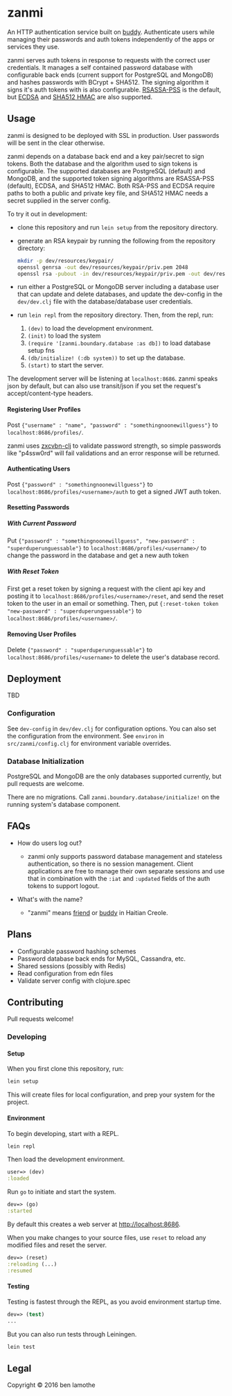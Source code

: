 # zanmi
An HTTP authentication service built
on [buddy](https://github.com/funcool/buddy). Authenticate users while managing
their passwords and auth tokens independently of the apps or services they use.

zanmi serves auth tokens in response to requests with the correct user
credentials. It manages a self contained password database with configurable
back ends (current support for PostgreSQL and MongoDB) and hashes passwords with
BCrypt + SHA512. The signing algorithm it signs it's auth tokens with is also
configurable. [RSASSA-PSS](https://en.wikipedia.org/wiki/PKCS_1) is the default,
but
[ECDSA](https://en.wikipedia.org/wiki/Elliptic_Curve_Digital_Signature_Algorithm) and
[SHA512 HMAC](https://en.wikipedia.org/wiki/SHA-2) are also supported.

## Usage
zanmi is designed to be deployed with SSL in production. User passwords will be
sent in the clear otherwise.

zanmi depends on a database back end and a key pair/secret to sign tokens. Both
the database and the algorithm used to sign tokens is configurable. The
supported databases are PostgreSQL (default) and MongoDB, and the supported
token signing algorithms are RSASSA-PSS (default), ECDSA, and SHA512 HMAC. Both
RSA-PSS and ECDSA require paths to both a public and private key file, and
SHA512 HMAC needs a secret supplied in the server config.

To try it out in development:

* clone this repository and run `lein setup` from the repository directory.

* generate an RSA keypair by running the following from the repository
  directory:

  ```sh
  mkdir -p dev/resources/keypair/
  openssl genrsa -out dev/resources/keypair/priv.pem 2048
  openssl rsa -pubout -in dev/resources/keypair/priv.pem -out dev/resources/keypair/pub.pem
  ```

* run either a PostgreSQL or MongoDB server including a database user that can
  update and delete databases, and update the dev-config in the `dev/dev.clj`
  file with the database/database user credentials.

* run `lein repl` from the repository directory. Then, from the repl, run:

  1. `(dev)` to load the development environment.
  2. `(init)` to load the system
  3. `(require '[zanmi.boundary.database :as db])` to load database setup fns
  4. `(db/initialize! (:db system))` to set up the database.
  5. `(start)` to start the server.

The development server will be listening at `localhost:8686`. zanmi speaks json
by default, but can also use transit/json if you set the request's
accept/content-type headers.

#### Registering User Profiles
Post `{"username" : "name", "password" : "somethingnoonewillguess"}` to
`localhost:8686/profiles/`.

zanmi uses [zxcvbn-clj](https://github.com/zonotope/zxcvbn-clj) to validate
password strength, so simple passwords like "p4ssw0rd" will fail validations and
an error response will be returned.

#### Authenticating Users
Post `{"password" : "somethingnoonewillguess"}` to
`localhost:8686/profiles/<username>/auth` to get a signed JWT auth token.

#### Resetting Passwords

##### With Current Password
Put `{"password" : "somethingnoonewillguess", "new-password" :
"superduperunguessable"}` to `localhost:8686/profiles/<username>/` to change the
password in the database and get a new auth token

##### With Reset Token
First get a reset token by signing a request with the client api key and posting
it to `localhost:8686/profiles/<username>/reset`, and send the reset token to
the user in an email or something. Then, put `{:reset-token token
"new-password" : "superduperunguessable"}` to
`localhost:8686/profiles/<username>/`.

#### Removing User Profiles
Delete `{"password" : "superduperunguessable"}` to
`localhost:8686/profiles/<username>` to delete the user's database record.

## Deployment
TBD

### Configuration

See `dev-config` in `dev/dev.clj` for configuration options. You can also set
the configuration from the environment. See `environ` in `src/zanmi/config.clj`
for environment variable overrides.

### Database Initialization
PostgreSQL and MongoDB are the only databases supported currently, but pull
requests are welcome.

There are no migrations. Call `zanmi.boundary.database/initialize!` on the
running system's database component.

## FAQs
* How do users log out?
  - zanmi only supports password database management and stateless
    authentication, so there is no session management. Client applications are
    free to manage their own separate sessions and use that in combination with
    the `:iat` and `:updated` fields of the auth tokens to support logout.

* What's with the name?
  - "zanmi" means [friend](https://github.com/cemerick/friend) or
    [buddy](https://github.com/funcool/buddy) in Haitian Creole.

## Plans
* Configurable password hashing schemes
* Password database back ends for MySQL, Cassandra, etc.
* Shared sessions (possibly with Redis)
* Read configuration from edn files
* Validate server config with clojure.spec

## Contributing
Pull requests welcome!

### Developing

#### Setup

When you first clone this repository, run:

```sh
lein setup
```

This will create files for local configuration, and prep your system
for the project.

#### Environment

To begin developing, start with a REPL.

```sh
lein repl
```

Then load the development environment.

```clojure
user=> (dev)
:loaded
```

Run `go` to initiate and start the system.

```clojure
dev=> (go)
:started
```

By default this creates a web server at <http://localhost:8686>.

When you make changes to your source files, use `reset` to reload any
modified files and reset the server.

```clojure
dev=> (reset)
:reloading (...)
:resumed
```

#### Testing

Testing is fastest through the REPL, as you avoid environment startup
time.

```clojure
dev=> (test)
...
```

But you can also run tests through Leiningen.

```sh
lein test
```

## Legal

Copyright © 2016 ben lamothe

